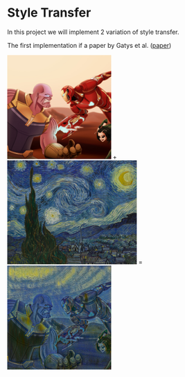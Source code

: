 # Style Transfer

In this project we will implement 2 variation of style transfer.  

The first implementation if a paper by Gatys et al. ([paper](https://arxiv.org/pdf/1508.06576.pdf))  

<img src="https://github.com/ykakarap/style_transfer/blob/master/gatys/images/gatys/avengers_square.jpg" height="240"> + <img src="https://github.com/ykakarap/style_transfer/blob/master/gatys/images/gatys/starry_night.jpg" height="240"> = <img src="https://github.com/ykakarap/style_transfer/blob/master/gatys/images/gatys/results/avengers_starry_night_1e7_1_avg.png" height="240">
